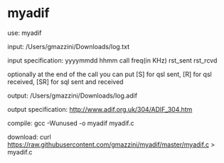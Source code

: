 # myadif

use: myadif 

input: /Users/gmazzini/Downloads/log.txt

input specification: yyyymmdd hhmm call freq(in KHz) rst_sent rst_rcvd

optionally at the end of the call you can put [S] for qsl sent, [R] for qsl received, [SR] for sql sent and received

output: /Users/gmazzini/Downloads/log.adif

output specification: http://www.adif.org.uk/304/ADIF_304.htm

compile: gcc -Wunused -o myadif myadif.c

download: curl https://raw.githubusercontent.com/gmazzini/myadif/master/myadif.c > myadif.c
